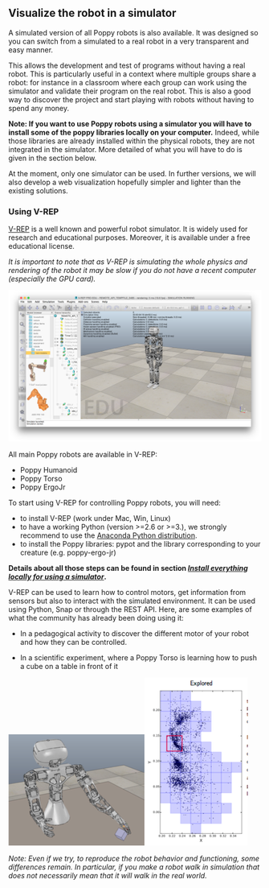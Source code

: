 ## Visualize the robot in a simulator

A simulated version of all Poppy robots is also available. It was designed so you can switch from a simulated to a real robot in a very transparent and easy manner.

This allows the development and test of programs without having a real robot. This is particularly useful in a context where multiple groups share a robot: for instance in a classroom where each group can work using the simulator and validate their program on the real robot. This is also a good way to discover the project and start playing with robots without having to spend any money.

**Note: If you want to use Poppy robots using a simulator you will have to install some of the poppy libraries locally on your computer.** Indeed, while those libraries are already installed within the physical robots, they are not integrated in the simulator. More detailed of what you will have to do is given in the section below.

At the moment, only one simulator can be used. In further versions, we will also develop a web visualization hopefully simpler and lighter than the existing solutions.

### Using V-REP

[V-REP](http://www.coppeliarobotics.com) is a well known and powerful robot simulator. It is widely used for research and educational purposes. Moreover, it is available under a free educational license.

*It is important to note that as V-REP is simulating the whole physics and rendering of the robot it may be slow if you do not have a recent computer (especially the GPU card).*

![Poppy Humanoid in V-REP](../img/humanoid/vrep.png)

All main Poppy robots are available in V-REP:
* Poppy Humanoid
* Poppy Torso
* Poppy ErgoJr

To start using V-REP for controlling Poppy robots, you will need:
* to install V-REP (work under Mac, Win, Linux)
* to have a working Python (version >=2.6 or >=3.), we strongly recommend to use the [Anaconda Python distribution](https://www.continuum.io/why-anaconda).
* to install the Poppy libraries: pypot and the library corresponding to your creature (e.g. poppy-ergo-jr)

**Details about all those steps can be found in section *[Install everything locally for using a simulator](#TODO)*.**

V-REP can be used to learn how to control motors, get information from sensors but also to interact with the simulated environment. It can be used using Python, Snap or through the REST API. Here, are some examples of what the community has already been doing using it:

* In a pedagogical activity to discover the different motor of your robot and how they can be controlled.

* In a scientific experiment, where a Poppy Torso is learning how to push a cube on a table in front of it

![Torso Vrep](../img/torso/explauto-vrep.png)![Torso Explauto Res](../img/torso/explauto-res.png)

*Note: Even if we try, to reproduce the robot behavior and functioning, some differences remain. In particular, if you make a robot walk in simulation that does not necessarily mean that it will walk in the real world.*
